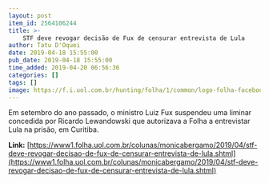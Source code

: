 ```yaml
---
layout: post
item_id: 2564106244
title: >-
    STF deve revogar decisão de Fux de censurar entrevista de Lula
author: Tatu D'Oquei
date: 2019-04-18 15:55:00
pub_date: 2019-04-18 15:55:00
time_added: 2019-04-20 06:56:36
categories: []
tags: []
image: https://f.i.uol.com.br/hunting/folha/1/common/logo-folha-facebook.jpg
---
```


Em setembro do ano passado, o ministro Luiz Fux suspendeu uma liminar concedida por Ricardo Lewandowski que autorizava a Folha a entrevistar Lula na prisão, em Curitiba.

**Link:** [https://www1.folha.uol.com.br/colunas/monicabergamo/2019/04/stf-deve-revogar-decisao-de-fux-de-censurar-entrevista-de-lula.shtml](https://www1.folha.uol.com.br/colunas/monicabergamo/2019/04/stf-deve-revogar-decisao-de-fux-de-censurar-entrevista-de-lula.shtml)

